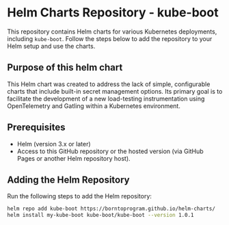 # Helm Charts Repository - kube-boot

This repository contains Helm charts for various Kubernetes deployments, including `kube-boot`. Follow the steps below to add the repository to your Helm setup and use the charts.

## Purpose of this helm chart

This Helm chart was created to address the lack of simple, configurable charts that include built-in secret management options. Its primary goal is to facilitate the development of a new load-testing instrumentation using OpenTelemetry and Gatling within a Kubernetes environment.
## Prerequisites

- Helm (version 3.x or later)
- Access to this GitHub repository or the hosted version (via GitHub Pages or another Helm repository host).

## Adding the Helm Repository

Run the following steps to add the Helm repository:

```bash
helm repo add kube-boot https://borntoprogram.github.io/helm-charts/
helm install my-kube-boot kube-boot/kube-boot --version 1.0.1
